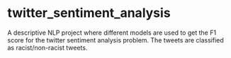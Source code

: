 # twitter_sentiment_analysis
A descriptive NLP project where different models are used to get the F1 score for the twitter sentiment analysis problem. The tweets are classified as racist/non-racist tweets.
